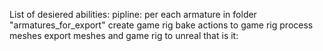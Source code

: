 List of desiered abilities:
    pipline:
        per each armature in folder "armatures_for_export"
        create game rig
        bake actions to game rig
        process meshes
        export meshes and game rig to unreal
    that is it:
